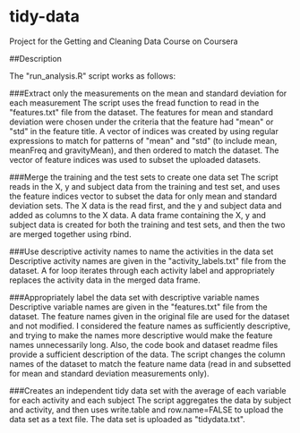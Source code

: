 # tidy-data
Project for the Getting and Cleaning Data Course on Coursera

##Description

The "run_analysis.R" script works as follows:

###Extract only the measurements on the mean and standard deviation for each measurement
The script uses the fread function to read in the "features.txt" file from the dataset. The features for mean and standard deviation were chosen under the criteria that the feature had "mean" or "std" in the feature title. A vector of indices was created by using regular expressions to match for patterns of "mean" and "std" (to include mean, meanFreq and gravityMean), and then ordered to match the dataset. The vector of feature indices was used to subset the uploaded datasets.

###Merge the training and the test sets to create one data set
The script reads in the X, y and subject data from the training and test set, and uses the feature indices vector to subset the data for only mean and standard deviation sets. The X data is the read first, and the y and subject data and added as columns to the X data. A data frame containing the X, y and subject data is created for both the training and test sets, and then the two are merged together using rbind.

###Use descriptive activity names to name the activities in the data set
Descriptive activity names are given in the "activity_labels.txt" file from the dataset. A for loop iterates through each activity label and appropriately replaces the activity data in the merged data frame.

###Appropriately label the data set with descriptive variable names
Descriptive variable names are given in the "features.txt" file from the dataset. The feature names given in the original file are used for the dataset and not modified. I considered the feature names as sufficiently descriptive, and trying to make the names more descriptive would make the feature names unnecessarily long. Also, the code book and dataset readme files provide a sufficient description of the data. The script changes the column names of the dataset to match the feature name data (read in and subsetted for mean and standard deviation measurements only).

###Creates an independent tidy data set with the average of each variable for each activity and each subject
The script aggregates the data by subject and activity, and then uses write.table and row.name=FALSE to upload the data set as a text file. The data set is uploaded as "tidydata.txt".